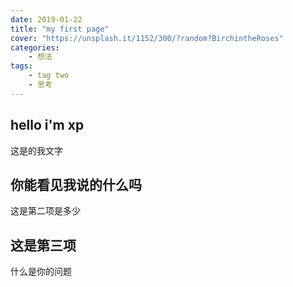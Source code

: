 ```yaml
---
date: 2019-01-22
title: "my first page"
cover: "https://unsplash.it/1152/300/?random?BirchintheRoses"
categories: 
    - 想法
tags:
    - tag two
    - 思考
---
```


## hello i'm xp

这是的我文字

## 你能看见我说的什么吗

这是第二项是多少

## 这是第三项

什么是你的问题